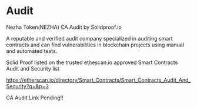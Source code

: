# Audit
Nezha Token(NEZHA) CA Audit by Solidproof.io
<br>

A reputable and verified audit company specialized in auditing smart contracts and can find vulnerabilities in blockchain projects using manual and automated tests.
<br>

Solid Proof listed on the trusted ethescan.io approved Smart Contracts Audit and Security list

https://etherscan.io/directory/Smart_Contracts/Smart_Contracts_Audit_And_Security?q=&p=3
<br>

CA Audit Link
Pending!!
